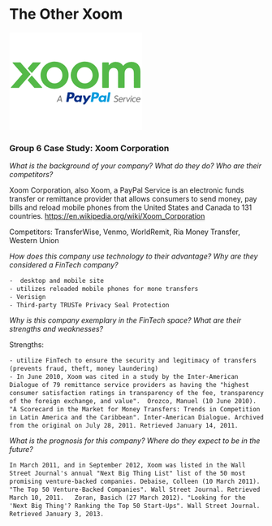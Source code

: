 # The Other Xoom
![xoom logo](./images/xoom_logo.png)

### Group 6 Case Study: Xoom Corporation

_What is the background of your company? What do they do? Who are their competitors?_

Xoom Corporation, also Xoom, a PayPal Service is an electronic funds transfer or remittance provider that allows consumers to send money, pay bills and reload mobile phones from the United States and Canada to 131 countries. https://en.wikipedia.org/wiki/Xoom_Corporation

Competitors: TransferWise, Venmo, WorldRemit, Ria Money Transfer, Western Union


_How does this company use technology to their advantage? Why are they considered a FinTech company?_

    -  desktop and mobile site
    - utilizes reloaded mobile phones for mone transfers
    - Verisign
    - Third-party TRUSTe Privacy Seal Protection


_Why is this company exemplary in the FinTech space? What are their strengths and weaknesses?_

Strengths:

    - utilize FinTech to ensure the security and legitimacy of transfers (prevents fraud, theft, money laundering)
    - In June 2010, Xoom was cited in a study by the Inter-American Dialogue of 79 remittance service providers as having the "highest consumer satisfaction ratings in transparency of the fee, transparency of the foreign exchange, and value".  Orozco, Manuel (10 June 2010). "A Scorecard in the Market for Money Transfers: Trends in Competition in Latin America and the Caribbean". Inter-American Dialogue. Archived from the original on July 28, 2011. Retrieved January 14, 2011.



_What is the prognosis for this company? Where do they expect to be in the future?_

    In March 2011, and in September 2012, Xoom was listed in the Wall Street Journal's annual "Next Big Thing List" list of the 50 most promising venture-backed companies. Debaise, Colleen (10 March 2011). "The Top 50 Venture-Backed Companies". Wall Street Journal. Retrieved March 10, 2011.   Zoran, Basich (27 March 2012). "Looking for the 'Next Big Thing'? Ranking the Top 50 Start-Ups". Wall Street Journal. Retrieved January 3, 2013.